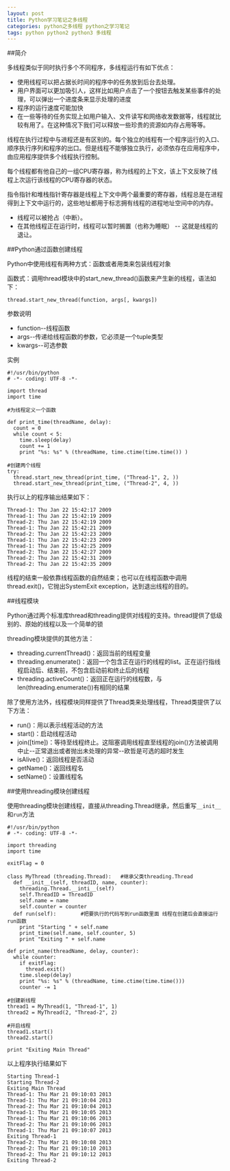 ```yaml
---
layout: post
title: Python学习笔记之多线程
categories: python之多线程 python之学习笔记 
tags: python python2 python3 多线程
---
```


##简介

多线程类似于同时执行多个不同程序，多线程运行有如下优点：

* 使用线程可以把占据长时间的程序中的任务放到后台去处理。
* 用户界面可以更加吸引人，这样比如用户点击了一个按钮去触发某些事件的处理，可以弹出一个进度条来显示处理的进度
* 程序的运行速度可能加快
* 在一些等待的任务实现上如用户输入、文件读写和网络收发数据等，线程就比较有用了。在这种情况下我们可以释放一些珍贵的资源如内存占用等等。

线程在执行过程中与进程还是有区别的。每个独立的线程有一个程序运行的入口、顺序执行序列和程序的出口。但是线程不能够独立执行，必须依存在应用程序中，由应用程序提供多个线程执行控制。

每个线程都有他自己的一组CPU寄存器，称为线程的上下文，该上下文反映了线程上次运行该线程的CPU寄存器的状态。

指令指针和堆栈指针寄存器是线程上下文中两个最重要的寄存器，线程总是在进程得到上下文中运行的，这些地址都用于标志拥有线程的进程地址空间中的内存。

* 线程可以被抢占（中断）。
* 在其他线程正在运行时，线程可以暂时搁置（也称为睡眠） -- 这就是线程的退让。

##Python通过函数创建线程

Python中使用线程有两种方式：函数或者用类来包装线程对象

函数式：调用thread模块中的start_new_thread()函数来产生新的线程，语法如下：

```
thread.start_new_thread(function, args[, kwargs])
```

参数说明

* function--线程函数
* args--传递给线程函数的参数，它必须是一个tuple类型
* kwargs--可选参数

实例

```
#!/usr/bin/python
# -*- coding: UTF-8 -*-

import thread
import time

#为线程定义一个函数

def print_time(threadName, delay):
  count = 0
  while count < 5:
    time.sleep(delay)
    count += 1
    print "%s: %s" % (threadName, time.ctime(time.time()) )
    
#创建两个线程
try:
  thread.start_new_thread(print_time, ("Thread-1", 2, ))
  thread.start_new_thread(print_time, ("Thread-2", 4, ))
```

执行以上的程序输出结果如下：

```
Thread-1: Thu Jan 22 15:42:17 2009
Thread-1: Thu Jan 22 15:42:19 2009
Thread-2: Thu Jan 22 15:42:19 2009
Thread-1: Thu Jan 22 15:42:21 2009
Thread-2: Thu Jan 22 15:42:23 2009
Thread-1: Thu Jan 22 15:42:23 2009
Thread-1: Thu Jan 22 15:42:25 2009
Thread-2: Thu Jan 22 15:42:27 2009
Thread-2: Thu Jan 22 15:42:31 2009
Thread-2: Thu Jan 22 15:42:35 2009
```

线程的结束一般依靠线程函数的自然结束；也可以在线程函数中调用thread.exit()，它抛出SystemExit exception，达到退出线程的目的。 

##线程模块

Python通过两个标准库thread和threading提供对线程的支持。thread提供了低级别的、原始的线程以及一个简单的锁

threading模块提供的其他方法：

* threading.currentThread()：返回当前的线程变量
* threading.enumerate()：返回一个包含正在运行的线程的list。正在运行指线程启动后、结束前，不包含启动前和终止后的线程
* threading.activeCount()：返回正在运行的线程数，与len(threading.enumerate())有相同的结果

除了使用方法外，线程模块同样提供了Thread类来处理线程，Thread类提供了以下方法：

* run()：用以表示线程活动的方法
* start()：启动线程活动
* join([time])：等待至线程终止。这阻塞调用线程直至线程的join()方法被调用中止--正常退出或者抛出未处理的异常--欧哲是可选的超时发生
* isAlive()：返回线程是否活动
* getName()：返回线程名
* setName()：设置线程名

##使用threading模块创建线程

使用threading模块创建线程，直接从threading.Thread继承，然后重写`__init__`和`run`方法

```
#!/usr/bin/python
# -*- coding: UTF-8 -*-

import threading
import time

exitFlag = 0

class MyThread (threading.Thread):   #继承父类threading.Thread
  def __init__(self, threadID, name, counter):
    threading.Thread.__inti__(self)
    self.ThreadID = ThreadID
    self.name = name
    self.counter = counter
  def run(self):        #把要执行的代码写到run函数里面 线程在创建后会直接运行run函数 
    print "Starting " + self.name
    print_time(self.name, self.counter, 5)
    print "Exiting " + self.name
    
def print_name(threadName, delay, counter):
  while counter:
    if exitFlag:
      thread.exit()
    time.sleep(delay)
    print "%s: %s" % (threadName, time.ctime(time.time()))
    counter -= 1
    
#创建新线程
thread1 = MyThread(1, "Thread-1", 1)
thread2 = MyThread(2, "Thread-2", 2)

#开启线程
thread1.start()
thread2.start()

print "Exiting Main Thread"
```

以上程序执行结果如下

```
Starting Thread-1
Starting Thread-2
Exiting Main Thread
Thread-1: Thu Mar 21 09:10:03 2013
Thread-1: Thu Mar 21 09:10:04 2013
Thread-2: Thu Mar 21 09:10:04 2013
Thread-1: Thu Mar 21 09:10:05 2013
Thread-1: Thu Mar 21 09:10:06 2013
Thread-2: Thu Mar 21 09:10:06 2013
Thread-1: Thu Mar 21 09:10:07 2013
Exiting Thread-1
Thread-2: Thu Mar 21 09:10:08 2013
Thread-2: Thu Mar 21 09:10:10 2013
Thread-2: Thu Mar 21 09:10:12 2013
Exiting Thread-2
```
